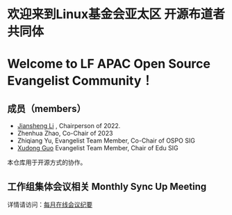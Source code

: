# 欢迎来到Linux基金会亚太区 开源布道者共同体

# Welcome to LF APAC Open Source Evangelist Community！

## 成员（members）

* [Jiansheng Li](/lijiangsheng1) , Chairperson of 2022.
* Zhenhua Zhao, Co-Chair of 2023
* Zhiqiang Yu, Evangelist Team Member, Co-Chair of OSPO SIG
* [Xudong Guo](/sunny0826) Evangelist Team Member, Chair of Edu SIG

本仓库用于开源方式的协作。

## 工作组集体会议相关 Monthly Sync Up Meeting

详情请访问：[每月在线会议纪要](https://github.com/lfapac-open-source-evangelist/community/wiki)

